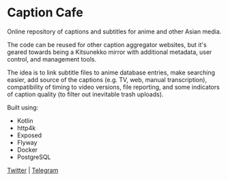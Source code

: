 # Caption Cafe

Online repository of captions and subtitles for anime and other Asian media.

The code can be reused for other caption aggregator websites, but it's geared towards being a Kitsunekko mirror with additional metadata, user control, and management tools.

The idea is to link subtitle files to anime database entries, make searching easier, add source of the captions (e.g. TV, web, manual transcription), compatibility of timing to video versions, file reporting, and some indicators of caption quality (to filter out inevitable trash uploads).

Built using:
* Kotlin
* http4k
* Exposed
* Flyway
* Docker
* PostgreSQL

[Twitter](https://twitter.com/Anonyshinki) | [Telegram](https://t.me/anonyneko)